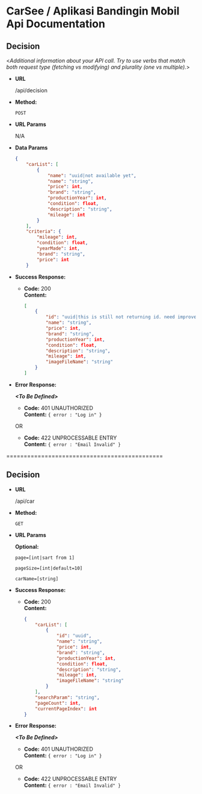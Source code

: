 # CarSee / Aplikasi Bandingin Mobil Api Documentation

**Decision**
----
  <_Additional information about your API call. Try to use verbs that match both request type (fetching vs modifying) and plurality (one vs multiple)._>

* **URL**

  /api/decision

* **Method:**
  

  `POST`
  
*  **URL Params**

   N/A

* **Data Params**

    ```json
    {
        "carList": [
            {
                "name": "uuid|not available yet",
                "name": "string",
                "price": int,
                "brand": "string",
                "productionYear": int,
                "condition": float,
                "description": "string",
                "mileage": int
            }
        ],
        "criteria": {
            "mileage": int,
            "condition": float,
            "yearMade": int,
            "brand": "string",
            "price": int
        }
    ```

* **Success Response:**

  * **Code:** 200 <br />
    **Content:** 
    ```json
    [
        {
            "id": "uuid|this is still not returning id. need improvement on backend side",
            "name": "string",
            "price": int,
            "brand": "string",
            "productionYear": int,
            "condition": float,
            "description": "string",
            "mileage": int,
            "imageFileName": "string"
        }
    ]
    ```
 
* **Error Response:**

  ***&lt;To Be Defined&gt;***

  * **Code:** 401 UNAUTHORIZED <br />
    **Content:** `{ error : "Log in" }`

  OR

  * **Code:** 422 UNPROCESSABLE ENTRY <br />
    **Content:** `{ error : "Email Invalid" }`

=============================================

**Decision**
----


* **URL**

  /api/car

* **Method:**
  

  `GET`
  
*  **URL Params**

   **Optional:**
 
   `page=[int|sart from 1]`

   `pageSize=[int|default=10]`
   
   `carName=[string]`


* **Success Response:**

  * **Code:** 200 <br />
    **Content:** 
    ```json
    {
        "carList": [
            {
                "id": "uuid",
                "name": "string",
                "price": int,
                "brand": "string",
                "productionYear": int,
                "condition": float,
                "description": "string",
                "mileage": int,
                "imageFileName": "string"
            }  
        ],
        "searchParam": "string",
        "pageCount": int,
        "currentPageIndex": int
    }
    ```
 
* **Error Response:**

  ***&lt;To Be Defined&gt;***

  * **Code:** 401 UNAUTHORIZED <br />
    **Content:** `{ error : "Log in" }`

  OR

  * **Code:** 422 UNPROCESSABLE ENTRY <br />
    **Content:** `{ error : "Email Invalid" }`

